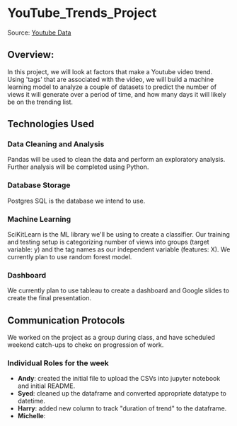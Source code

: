 # YouTube_Trends_Project

Source: [Youtube Data](https://www.kaggle.com/datasnaek/youtube-new)

## Overview:
In this project, we will look at factors that make a Youtube video trend. Using 'tags' that are associated with the video, we will build a machine learning model to analyze a couple of datasets to predict the number of views it will generate over a period of time, and how many days it will likely be on the trending list.

## Technologies Used
### Data Cleaning and Analysis
Pandas will be used to clean the data and perform an exploratory analysis. Further analysis will be completed using Python.

### Database Storage
Postgres SQL is the database we intend to use.

### Machine Learning
SciKitLearn is the ML library we'll be using to create a classifier. Our training and testing setup is categorizing number of views into groups (target variable: y) and the tag names as our independent variable (features: X). We currently plan to use random forest model. 

### Dashboard
We currently plan to use tableau to create a dashboard and Google slides to create the final presentation.

## Communication Protocols
We worked on the project as a group during class, and have scheduled weekend catch-ups to chekc on progression of work.

### Individual Roles for the week
- **Andy**: created the initial file to upload the CSVs into jupyter notebook and initial README.
- **Syed**: cleaned up the dataframe and converted appropriate datatype to datetime.
- **Harry**: added new column to track "duration of trend" to the dataframe.
- **Michelle**: 

